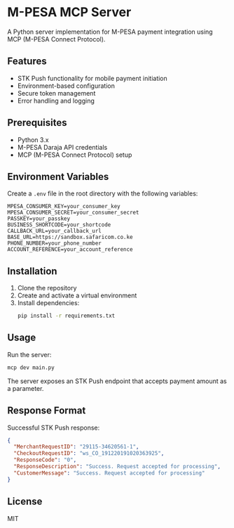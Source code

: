 # M-PESA MCP Server

A Python server implementation for M-PESA payment integration using MCP (M-PESA Connect Protocol).

## Features

- STK Push functionality for mobile payment initiation
- Environment-based configuration
- Secure token management
- Error handling and logging

## Prerequisites

- Python 3.x
- M-PESA Daraja API credentials
- MCP (M-PESA Connect Protocol) setup

## Environment Variables

Create a `.env` file in the root directory with the following variables:

```env
MPESA_CONSUMER_KEY=your_consumer_key
MPESA_CONSUMER_SECRET=your_consumer_secret
PASSKEY=your_passkey
BUSINESS_SHORTCODE=your_shortcode
CALLBACK_URL=your_callback_url
BASE_URL=https://sandbox.safaricom.co.ke
PHONE_NUMBER=your_phone_number
ACCOUNT_REFERENCE=your_account_reference
```

## Installation

1. Clone the repository
2. Create and activate a virtual environment
3. Install dependencies:
   ```bash
   pip install -r requirements.txt
   ```

## Usage

Run the server:

```bash
mcp dev main.py
```

The server exposes an STK Push endpoint that accepts payment amount as a parameter.

## Response Format

Successful STK Push response:

```json
{
  "MerchantRequestID": "29115-34620561-1",
  "CheckoutRequestID": "ws_CO_191220191020363925",
  "ResponseCode": "0",
  "ResponseDescription": "Success. Request accepted for processing",
  "CustomerMessage": "Success. Request accepted for processing"
}
```

## License

MIT
